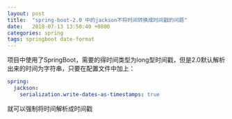 ```yaml
---
layout: post
title:  "spring-boot-2.0 中的jackson不将时间转换成时间戳的问题"
date:   2018-07-13 13:50:40 +0800
categories: spring
tags: springboot date-format
---
```



项目中使用了SpringBoot，需要的得时间类型为long型时间戳，但是2.0默认解析出来的时间为字符串，只要在配置文件中加上：

```yaml
spring:
  jackson:
    serialization.write-dates-as-timestamps: true
```

就可以强制将时间解析成时间戳